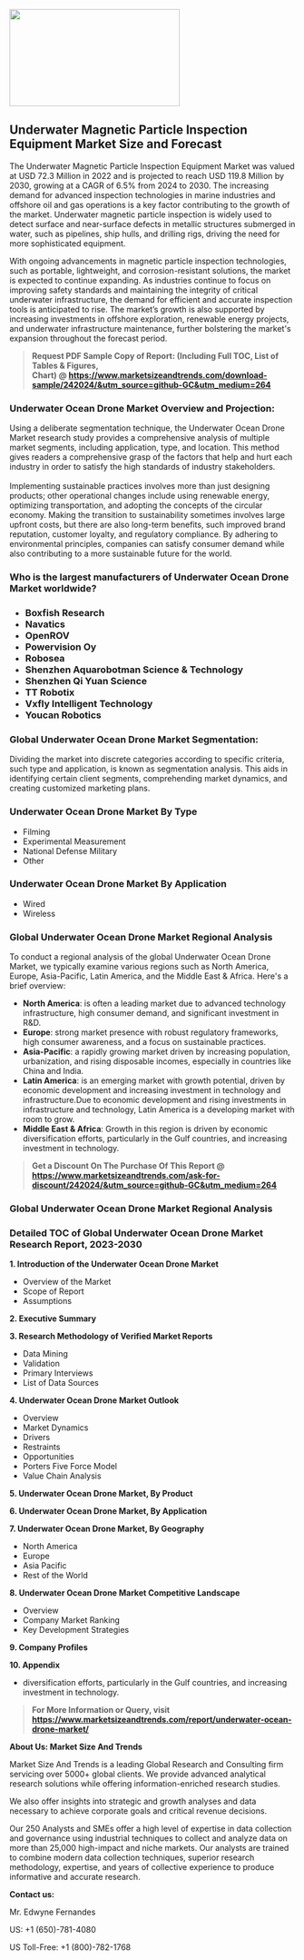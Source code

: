<p><img class="alignnone size-medium wp-image-20088" src="https://ffe5etoiles.com/wp-content/uploads/2024/12/MST1-300x171.png" alt="" width="300" height="171" /></p><h2>Underwater Magnetic Particle Inspection Equipment Market Size and Forecast</h2><p>The Underwater Magnetic Particle Inspection Equipment Market was valued at USD 72.3 Million in 2022 and is projected to reach USD 119.8 Million by 2030, growing at a CAGR of 6.5% from 2024 to 2030. The increasing demand for advanced inspection technologies in marine industries and offshore oil and gas operations is a key factor contributing to the growth of the market. Underwater magnetic particle inspection is widely used to detect surface and near-surface defects in metallic structures submerged in water, such as pipelines, ship hulls, and drilling rigs, driving the need for more sophisticated equipment.</p><p>With ongoing advancements in magnetic particle inspection technologies, such as portable, lightweight, and corrosion-resistant solutions, the market is expected to continue expanding. As industries continue to focus on improving safety standards and maintaining the integrity of critical underwater infrastructure, the demand for efficient and accurate inspection tools is anticipated to rise. The market’s growth is also supported by increasing investments in offshore exploration, renewable energy projects, and underwater infrastructure maintenance, further bolstering the market's expansion throughout the forecast period.</p></p><blockquote id="" class=""><strong>Request PDF Sample Copy of Report: (Including Full TOC, List of Tables &amp; Figures, Chart)&nbsp;@&nbsp;<strong><a href="https://www.marketsizeandtrends.com/download-sample/242024/&utm_source=github-GC&utm_medium=264" target="_blank">https://www.marketsizeandtrends.com/download-sample/242024/&utm_source=github-GC&utm_medium=264</a></strong></strong></blockquote><h3 id="" class="">Underwater Ocean Drone Market&nbsp;Overview and Projection:</h3><p id="" class="">Using a deliberate segmentation technique, the Underwater Ocean Drone Market research study provides a comprehensive analysis of multiple market segments, including application, type, and location. This method gives readers a comprehensive grasp of the factors that help and hurt each industry in order to satisfy the high standards of industry stakeholders. <br /> <br />Implementing sustainable practices involves more than just designing products; other operational changes include using renewable energy, optimizing transportation, and adopting the concepts of the circular economy. Making the transition to sustainability sometimes involves large upfront costs, but there are also long-term benefits, such improved brand reputation, customer loyalty, and regulatory compliance. By adhering to environmental principles, companies can satisfy consumer demand while also contributing to a more sustainable future for the world.</p><h3 id="" class="">Who is the largest manufacturers of&nbsp;Underwater Ocean Drone Market worldwide?</h3><h3 class=""><p><ul><li>Boxfish Research </li><li> Navatics </li><li> OpenROV </li><li> Powervision Oy </li><li> Robosea </li><li> Shenzhen Aquarobotman Science & Technology </li><li> Shenzhen Qi Yuan Science </li><li> TT Robotix </li><li> Vxfly Intelligent Technology </li><li> Youcan Robotics</li></ul></p></h3><h3 id="" class="">Global&nbsp;Underwater Ocean Drone Market Segmentation:</h3><p id="" class="">Dividing the market into discrete categories according to specific criteria, such type and application, is known as segmentation analysis. This aids in identifying certain client segments, comprehending market dynamics, and creating customized marketing plans.</p><h3 id="" class="">Underwater Ocean Drone Market&nbsp;By Type</h3><p><p><ul><li>Filming</li><li> Experimental Measurement</li><li> National Defense Military</li><li> Other</p></li></ul></p></p><h3 id="" class="">Underwater Ocean Drone Market&nbsp;By Application</h3><p class=""><p><ul><li>Wired</li><li> Wireless</li></ul></p></p><h3 id="" class="">Global Underwater Ocean Drone Market Regional Analysis</h3><p id="" class="">To conduct a regional analysis of the global Underwater Ocean Drone Market, we typically examine various regions such as North America, Europe, Asia-Pacific, Latin America, and the Middle East &amp; Africa. Here's a brief overview:</p><ul><li><strong>North America</strong>: is often a leading market due to advanced technology infrastructure, high consumer demand, and significant investment in R&amp;D.</li><li><strong>Europe</strong>: strong market presence with robust regulatory frameworks, high consumer awareness, and a focus on sustainable practices.</li><li><strong>Asia-Pacific</strong>: a rapidly growing market driven by increasing population, urbanization, and rising disposable incomes, especially in countries like China and India.</li><li><strong>Latin America</strong>: is an emerging market with growth potential, driven by economic development and increasing investment in technology and infrastructure.Due to economic development and rising investments in infrastructure and technology, Latin America is a developing market with room to grow.</li><li><strong>Middle East &amp; Africa</strong>: Growth in this region is driven by economic diversification efforts, particularly in the Gulf countries, and increasing investment in technology.</li></ul><blockquote id="" class=""><strong>Get a Discount On The Purchase Of This Report @ <strong><a href="https://www.marketsizeandtrends.com/ask-for-discount/242024/&utm_source=github-GC&utm_medium=264" target="_blank">https://www.marketsizeandtrends.com/ask-for-discount/242024/&utm_source=github-GC&utm_medium=264</a></strong></strong></blockquote><h3 id="" class="">Global Underwater Ocean Drone Market Regional Analysis</h3><h3 id="" class="">Detailed TOC of Global Underwater Ocean Drone Market Research Report, 2023-2030</h3><p id="" class=""><strong>1. Introduction of the Underwater Ocean Drone Market</strong></p><ul><li>Overview of the Market</li><li>Scope of Report</li><li>Assumptions</li></ul><p id="" class=""><strong>2. Executive Summary</strong></p><p id="" class=""><strong>3. Research Methodology of Verified Market Reports</strong></p><ul><li>Data Mining</li><li>Validation</li><li>Primary Interviews</li><li>List of Data Sources</li></ul><p id="" class=""><strong>4. Underwater Ocean Drone Market Outlook</strong></p><ul><li>Overview</li><li>Market Dynamics</li><li>Drivers</li><li>Restraints</li><li>Opportunities</li><li>Porters Five Force Model</li><li>Value Chain Analysis</li></ul><p id="" class=""><strong>5. Underwater Ocean Drone Market, By Product</strong></p><p id="" class=""><strong>6. Underwater Ocean Drone Market, By Application</strong></p><p id="" class=""><strong>7. Underwater Ocean Drone Market, By Geography</strong></p><ul><li>North America</li><li>Europe</li><li>Asia Pacific</li><li>Rest of the World</li></ul><p id="" class=""><strong>8. Underwater Ocean Drone Market Competitive Landscape</strong></p><ul><li>Overview</li><li>Company Market Ranking</li><li>Key Development Strategies</li></ul><p id="" class=""><strong>9. Company Profiles</strong></p><p id="" class=""><strong>10. Appendix</strong></p><ul><li>diversification efforts, particularly in the Gulf countries, and increasing investment in technology.</li></ul><blockquote id="" class=""><strong>For More Information or Query, visit <strong><strong><a href="https://www.marketsizeandtrends.com/report/underwater-ocean-drone-market/" target="_blank">https://www.marketsizeandtrends.com/report/underwater-ocean-drone-market/</a></strong></strong></strong></blockquote><p id="" class=""><strong>About Us: Market Size And Trends</strong></p><p id="" class="">Market Size And Trends is a leading Global Research and Consulting firm servicing over 5000+ global clients. We provide advanced analytical research solutions while offering information-enriched research studies.</p><p id="" class="">We also offer insights into strategic and growth analyses and data necessary to achieve corporate goals and critical revenue decisions.</p><p id="" class="">Our 250 Analysts and SMEs offer a high level of expertise in data collection and governance using industrial techniques to collect and analyze data on more than 25,000 high-impact and niche markets. Our analysts are trained to combine modern data collection techniques, superior research methodology, expertise, and years of collective experience to produce informative and accurate research.</p><p id="" class=""><strong>Contact us:</strong></p><p id="" class="">Mr. Edwyne Fernandes</p><p id="" class="">US: +1 (650)-781-4080</p><p id="" class="">US Toll-Free: +1 (800)-782-1768</p>
